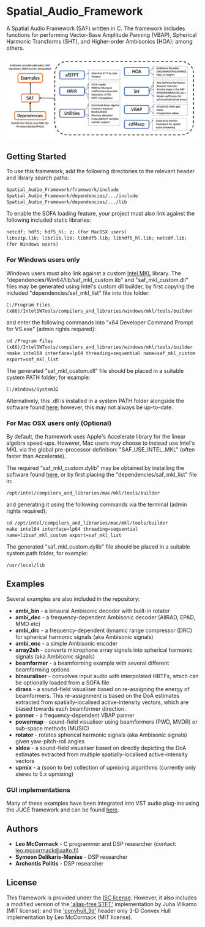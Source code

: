 # Spatial_Audio_Framework

A Spatial Audio Framework (SAF) written in C. The framework includes functions for performing Vector-Base Amplitude Panning (VBAP), Spherical Harmonic Transforms (SHT), and Higher-order Ambisonics (HOA); among others.

![](saf.png)

## Getting Started

To use this framework, add the following directories to the relevant header and library search paths:

```
Spatial_Audio_Framework/framework/include
Spatial_Audio_Framework/dependencies/.../include
Spatial_Audio_Framework/dependencies/.../lib
```

To enable the SOFA loading feature, your project must also link against the following included static libraries:

```
netcdf; hdf5; hdf5_hl; z; (for MacOSX users)
libszip.lib; libzlib.lib; libhdf5.lib; libhdf5_hl.lib; netcdf.lib; (for Windows users)
```

### For Windows users only

Windows users must also link against a custom [Intel MKL](https://software.intel.com/en-us/articles/free-ipsxe-tools-and-libraries) library. The "dependencies/Win64/lib/saf_mkl_custom.lib" and "saf_mkl_custom.dll" files may be generated using Intel's custom dll builder, by first copying the included "dependencies/saf_mkl_list" file into this folder:

```
C:/Program Files (x86)/IntelSWTools/compilers_and_libraries/windows/mkl/tools/builder
```

and enter the following commands into "x64 Developer Command Prompt for VS.exe" (admin rights required):

```
cd /Program Files (x86)/IntelSWTools/compilers_and_libraries/windows/mkl/tools/builder
nmake intel64 interface=lp64 threading=sequential name=saf_mkl_custom export=saf_mkl_list
```

The generated "saf_mkl_custom.dll" file should be placed in a suitable system PATH folder, for example:

```
C:/Windows/System32
```

Alternatively, this .dll is installed in a system PATH folder alongside the software found [here](http://research.spa.aalto.fi/projects/sparta_vsts/download/); however, this may not always be up-to-date. 

### For Mac OSX users only (Optional)

By default, the framework uses Apple's Accelerate library for the linear algebra speed-ups. However, Mac users may choose to instead use Intel's MKL via the global pre-processor definition: "SAF_USE_INTEL_MKL" (often faster than Accelerate). 

The required "saf_mkl_custom.dylib" may be obtained by installing the software found [here](http://research.spa.aalto.fi/projects/sparta_vsts/download/), or by first placing the "dependencies/saf_mkl_list" file in:

```
/opt⁩/intel⁩/compilers_and_libraries/mac⁩/mkl⁩/tools⁩/builder⁩ 
```

and generating it using the following commands via the terminal (admin rights required):

```
cd /opt⁩/intel⁩/compilers_and_libraries/mac⁩/mkl⁩/tools⁩/builder⁩
make intel64 interface=lp64 threading=sequential name=libsaf_mkl_custom export=saf_mkl_list
```

The generated "saf_mkl_custom.dylib" file should be placed in a suitable system path folder, for example:

```
/usr/local/lib
```

## Examples

Several examples are also included in the repository:
* **ambi_bin** - a binaural Ambisonic decoder with built-in rotator
* **ambi_dec** - a frequency-dependent Ambisonic decoder (AllRAD, EPAD, MMD etc)
* **ambi_drc** - a frequency-dependent dynamic range compressor (DRC) for spherical harmonic signals (aka Ambisonic signals)
* **ambi_enc** - a simple Ambisonic encoder
* **array2sh** - converts microphone array signals into spherical harmonic signals (aka Ambisonic signals)
* **beamformer** - a beamforming example with several different beamforming options
* **binauraliser** - convolves input audio with interpolated HRTFs, which can be optionally loaded from a SOFA file
* **dirass** - a sound-field visualiser based on re-assigning the energy of beamformers. This re-assignment is based on the DoA estimates extracted from spatially-localised active-intensity vectors, which are biased towards each beamformer direction.
* **panner** - a frequency-dependent VBAP panner
* **powermap** - sound-field visualiser using beamformers (PWD, MVDR) or sub-space methods (MUSIC)
* **rotator** - rotates spherical harmonic signals (aka Ambisonic signals) given yaw-pitch-roll angles
* **sldoa** - a sound-field visualiser based on directly depicting the DoA estimates extracted from multiple spatially-localised active-intensity vectors
* **upmix** - a (soon to be) collection of upmixing algorithms (currently only stereo to 5.x upmixing)

### GUI implementations

Many of these examples have been integrated into VST audio plug-ins using the JUCE framework and can be found [here](http://research.spa.aalto.fi/projects/sparta_vsts/).

## Authors

* **Leo McCormack** - C programmer and DSP researcher (contact: leo.mccormack@aalto.fi)
* **Symeon Delikaris-Manias** - DSP researcher
* **Archontis Politis** - DSP researcher

## License

This framework is provided under the [ISC license](https://choosealicense.com/licenses/isc/). However, it also includes a modified version of the ['alias-free STFT'](https://github.com/jvilkamo/afSTFT) implementation by Juha Vilkamo (MIT license); and the ['convhull_3d'](https://github.com/leomccormack/convhull_3d) header only 3-D Convex Hull implementation by Leo McCormack (MIT license).

